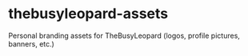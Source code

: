 # thebusyleopard-assets
Personal branding assets for TheBusyLeopard (logos, profile pictures, banners, etc.)
